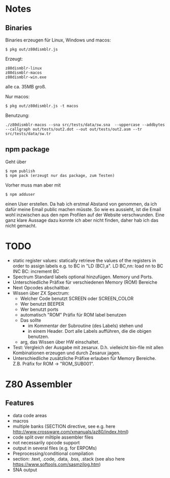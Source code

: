 # Notes

## Binaries

Binaries erzeugen für Linux, Windows und macos:
~~~
$ pkg out/z80dismblr.js
~~~
Erzeugt:
~~~~
z80dismblr-linux
z80dismblr-macos
z80dismblr-win.exe
~~~~
alle ca. 35MB groß.

Nur macos:
~~~
$ pkg out/z80dismblr.js -t macos
~~~

Benutzung:
~~~
./z80dismblr-macos --sna src/tests/data/sw.sna  --uppercase --addbytes --callgraph out/tests/out2.dot --out out/tests/out2.asm --tr src/tests/data/sw.tr
~~~


## npm package

Geht über
~~~
$ npm publish
$ npm pack (erzeugt nur das package, zum Testen)
~~~

Vorher muss man aber mit
~~~
$ npm adduser
~~~
einen User erstellen.
Da hab ich erstmal Abstand von genommen, da ich dafür meine Email public machen müsste.
So wie es aussieht, ist die Email wohl inzwischen aus den npm Profilen auf der Website verschwunden.
Eine ganz klare Aussage dazu konnte ich aber nicht finden, daher hab ich das nicht gemacht.



# TODO

- static register values: statically retrieve the values of the registers in order to
assign labels e.g. to BC in "LD (BC),a".
LD BC,nn: load nn to BC
INC BC: increment BC
- Spectrum Standard labels optional hinzufügen. Memory und Ports.
- Unterschiedliche Präfixe für verschiedenen Memory (ROM) Bereiche
- Next Opcodes abschaltbar.
- Wissen über ZX Spectrum:
	- Welcher Code benutzt SCREEN oder SCREEN_COLOR
	- Wer benutzt BEEPER
	- Wer benutzt ports
	- automatisch "ROM" Präfix für ROM label benutzen
	- Das sollte
		- im Kommentar der Subroutine (des Labels) stehen und
		- in einem Header. Dort alle Labels aufführen, die die obigen benutzen.
	- arg, das Wissen über HW einschaltet.
- Test: Vergleich der Ausgabe mit zesarux. D.h. vielleicht bin-file mit allen Kombinationen erzeugen und durch Zesarux jagen.
- Unterschiedliche zusätzliche Präfixe erlauben für Memory Bereiche. Z.B. Präfix for ROM -> "ROM_SUB001".


# Z80 Assembler

## Features

- data code areas
- macros
- multiple banks (SECTION directive, see e.g. here http://www.crossware.com/xmanuals/az80/index.html)
- code split over miltiple assembler files
- not necessarily opcode support
- output in several files (e.g. for ERPOMs)
- Preprocessing/conditional compilation
- section: .text, .code, .data, .bss, .stack (see also here https://www.softools.com/sasmzilog.htm)
- SNA output
